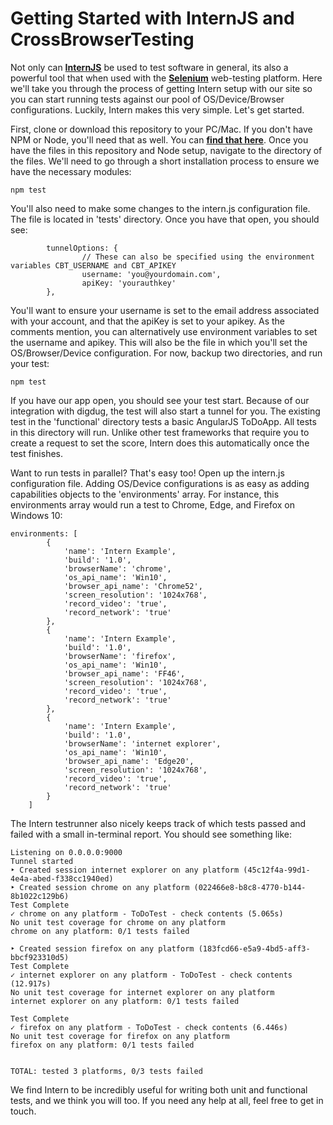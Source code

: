 # Getting Started with InternJS and CrossBrowserTesting

Not only can **[InternJS](https://theintern.github.io/)** be used to test software in general, its also a powerful tool that when used with the **[Selenium](http://www.seleniumhq.org/)** web-testing platform. Here we'll take you through the process of getting Intern setup with our site so you can start running tests against our pool of OS/Device/Browser configurations. Luckily, Intern makes this very simple. Let's get started.

First, clone or download this repository to your PC/Mac. If you don't have NPM or Node, you'll need that as well. You can **[find that here](https://nodejs.org/en/)**. Once you have the files in this repository and Node setup, navigate to the directory of the files. We'll need to go through a short installation process to ensure we have the necessary modules:

```
npm test
```

You'll also need to make some changes to the intern.js configuration file. The file is located in 'tests' directory. Once you have that open, you should see:

```
		tunnelOptions: {
                // These can also be specified using the environment variables CBT_USERNAME and CBT_APIKEY
                username: 'you@yourdomain.com',
                apiKey: 'yourauthkey'
        },
```

You'll want to ensure your username is set to the email address associated with your account, and that the apiKey is set to your apikey. As the comments mention, you can alternatively use environment variables to set the username and apikey. This will also be the file in which you'll set the OS/Browser/Device configuration. For now, backup two directories, and run your test:

```
npm test
```

If you have our app open, you should see your test start. Because of our integration with digdug, the test will also start a tunnel for you. The existing test in the 'functional' directory tests a basic AngularJS ToDoApp. All tests in this directory will run. Unlike other test frameworks that require you to create a request to set the score, Intern does this automatically once the test finishes. 

Want to run tests in parallel? That's easy too! Open up the intern.js configuration file. Adding OS/Device configurations is as easy as adding capabilities objects to the 'environments' array. For instance, this environments array would run a test to Chrome, Edge, and Firefox on Windows 10:

```
environments: [
		{
			'name': 'Intern Example',
			'build': '1.0',
			'browserName': 'chrome',
			'os_api_name': 'Win10',
			'browser_api_name': 'Chrome52',
			'screen_resolution': '1024x768',
			'record_video': 'true',
			'record_network': 'true'
		},
		{
			'name': 'Intern Example',
			'build': '1.0',
			'browserName': 'firefox',
			'os_api_name': 'Win10',
			'browser_api_name': 'FF46',
			'screen_resolution': '1024x768',
			'record_video': 'true',
			'record_network': 'true'
		},
		{
			'name': 'Intern Example',
			'build': '1.0',
			'browserName': 'internet explorer',
			'os_api_name': 'Win10',
			'browser_api_name': 'Edge20',
			'screen_resolution': '1024x768',
			'record_video': 'true',
			'record_network': 'true'
		}
	]
```

The Intern testrunner also nicely keeps track of which tests passed and failed with a small in-terminal report. You should see something like:

```
Listening on 0.0.0.0:9000
Tunnel started
‣ Created session internet explorer on any platform (45c12f4a-99d1-4e4a-abed-f338cc1940ed)
‣ Created session chrome on any platform (022466e8-b8c8-4770-b144-8b1022c129b6)
Test Complete
✓ chrome on any platform - ToDoTest - check contents (5.065s)
No unit test coverage for chrome on any platform
chrome on any platform: 0/1 tests failed

‣ Created session firefox on any platform (183fcd66-e5a9-4bd5-aff3-bbcf923310d5)
Test Complete
✓ internet explorer on any platform - ToDoTest - check contents (12.917s)
No unit test coverage for internet explorer on any platform
internet explorer on any platform: 0/1 tests failed

Test Complete
✓ firefox on any platform - ToDoTest - check contents (6.446s)
No unit test coverage for firefox on any platform
firefox on any platform: 0/1 tests failed


TOTAL: tested 3 platforms, 0/3 tests failed
```

We find Intern to be incredibly useful for writing both unit and functional tests, and we think you will too. If you need any help at all, feel free to get in touch.
